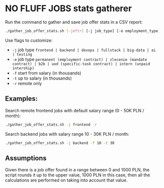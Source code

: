 # NO FLUFF JOBS stats gatherer

Run the command to gather and save job offer stats in a CSV report:
```sh
./gather_job_offer_stats.sh [-jeftr] [-j job_type] [-e employment_type] [-f from_salary] [-t to_salary] [-r remote]
```

Use flags to customize:
- `-j` job type `frontend | backend | devops | fullstack | big-data | ai | testing`
- `-e` job type `permanent (employment contract) | zlecenie (mandate contract) | b2b | uod (specific-task contract) | intern (unpaid intership)`
- `-f` start from salary (in thousands)
- `-t` up to salary (in thousands)
- `-r` remote only

## Examples:

Search remote frontend jobs with default salary range (0 - 50K PLN / month):
```sh
./gather_job_offer_stats.sh -j frontend -r
```

Search backend jobs with salary range 10 - 30K PLN / month:
```sh
./gather_job_offer_stats.sh -j backend -f 10 -t 30
```

## Assumptions

Given there is a job offer found in a range between 0 and 1000 PLN, the script rounds it up to the upper value,
1000 PLN in this case, then all the calculations are performed on taking into account that value.
